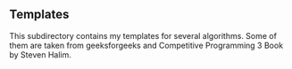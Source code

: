 ## Templates

This subdirectory contains my templates for several algorithms. Some of them are taken from geeksforgeeks and Competitive Programming 3 Book by Steven Halim.
